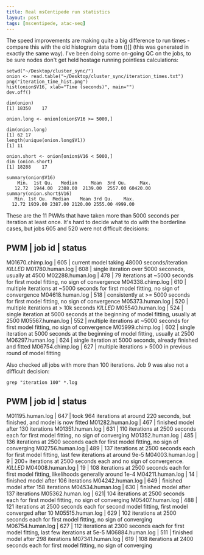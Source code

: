 ```yaml
---
title: Real msCentipede run statistics
layout: post
tags: [mscentipede, atac-seq]
---
```


The speed improvements are making quite a big difference to run times - compare this with the old histogram data from ()[] (this was generated in exactly the same way). I've been doing some on-going QC on the jobs, to be sure nodes don't get held hostage running pointless calculations:

```
setwd("~/Desktop/cluster_sync/")
onion <- read.table("~/Desktop/cluster_sync/iteration_times.txt")
png("iteration_time_hist.png")
hist(onion$V16, xlab="Time (seconds)", main="")
dev.off()

dim(onion)
[1] 18350    17

onion.long <- onion[onion$V16 >= 5000,]

dim(onion.long)
[1] 62 17
length(unique(onion.long$V1))
[1] 11

onion.short <- onion[onion$V16 < 5000,]
dim (onion.short)
[1] 18288    17

summary(onion$V16)
    Min.  1st Qu.   Median     Mean  3rd Qu.     Max. 
   12.72  1944.00  2388.00  2139.00  2557.00 60420.00 
summary(onion.short$V16)
   Min. 1st Qu.  Median    Mean 3rd Qu.    Max. 
  12.72 1939.00 2387.00 2120.00 2555.00 4999.00 
```

These are the 11 PWMs that have taken more than 5000 seconds per iteration at least once. It's hard to decide what to do with the borderline cases, but jobs 605 and 520 were not difficult decisions:

PWM | job id | status
----------------------
M01670.chimp.log | 605 | current model taking 48000 seconds/iteration *KILLED* 
M01780.human.log | 608 | single iteration over 5000 seconeds, usually at 4500
M02288.human.log | 478 | 79 iterations at ~5000 seconds for first model fitting, no sign of convergence 
M04338.chimp.log | 610 | multiple iterations at ~5000 seconds for first model fitting, no sign of convergence 
M04618.human.log | 518 | consistently at >= 5000 seconds for first model fitting, no sign of convergence 
M05373.human.log | 520 | multiple iterations at > 10k seconds *KILLED*
M05540.human.log | 524 | single iteration at 5000 seconds at the beginning of model fitting, usually at 2500 
M05567.human.log | 552 | multiple iterations at ~5000 seconds for first model fitting, no sign of convergence 
M05999.chimp.log | 602 | single iteration at 5000 seconds at the beginning of model fitting, usually at 2500
M06297.human.log | 624 | single iteration at 5000 seconds, already finished and fitted
M06754.chimp.log | 627 | multiple iterations > 5000 in previous round of model fitting

Also checked all jobs with more than 100 iterations. Job 9 was also not a difficult decision:

`grep "iteration 100" *.log`

PWM | job id | status
----------------------
M01195.human.log | 647 | took 964 iterations at around 220 seconds, but finished, and model is now fitted
M01282.human.log | 467 | finished model after 130 iterations
M01351.human.log | 631 | 110 iterations at 2500 seconds each for first model fitting, no sign of converging
M01352.human.log | 485 | 136 iterations at 2500 seconds each for first model fitting, no sign of converging
M02756.human.log | 489 | 137 iterations at 2500 seconds each for first model fitting, last few iterations at around 9e-5
M04003.human.log | 9 | 200+ iterations at 2500 seconds each and no sign of convergence. *KILLED*
M04008.human.log | 19 | 108 iterations at 2500 seconds each for first model fitting, likelihoods generally around 1e-4
M04211.human.log | 14 | finished model after 106 iterations
M04242.human.log | 649 | finished model after 158 iterations
M04534.human.log | 630 | finished model after 137 iterations
M05362.human.log | 621| 104 iterations at 2500 seconds each for first model fitting, no sign of converging
M05407.human.log | 488 | 121 iterations at 2500 seconds each for second model fitting, first model converged after 10 
M05515.human.log | 629 | 102 iterations at 2500 seconds each for first model fitting, no sign of converging
M06754.human.log | 627 | 112 iterations at 2300 seconds each for first model fitting, last few iterations at 5e-5
M06884.human.log | 511 | finished model after 298 iterations 
M07341.human.log | 619 | 108 iterations at 2400 seconds each for first model fitting, no sign of converging

